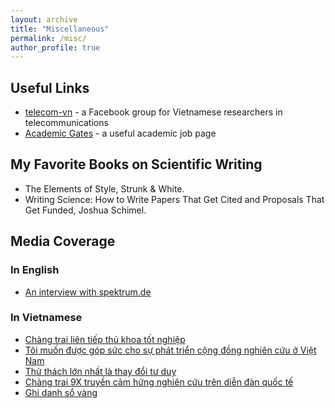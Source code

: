 ```yaml
---
layout: archive
title: "Miscellaneous"
permalink: /misc/
author_profile: true
---
```


## Useful Links

* [telecom-vn](https://www.facebook.com/groups/telecomvn) - a Facebook group for Vietnamese researchers in telecommunications
* [Academic Gates](https://www.academicgates.com/) - a useful academic job page

## My Favorite Books on Scientific Writing

* The Elements of Style, Strunk & White.
* Writing Science: How to Write Papers That Get Cited and Proposals That Get Funded, Joshua Schimel.

## Media Coverage

### In English

* [An interview with spektrum.de](https://scilogs.spektrum.de/hlf/10-out-of-200-serving-the-people-khac-hoang-ngo-improves-our-telecommunication/)

### In Vietnamese

* [Chàng trai liên tiếp thủ khoa tốt nghiệp](https://thanhnien.vn/chang-trai-lien-tiep-thu-khoa-tot-nghiep-post1070827.html)
* [Tôi muốn được góp sức cho sự phát triển cộng đồng nghiên cứu ở Việt Nam](https://vovworld.vn/vi-VN/khach-moi-cua-vov/ts-ngo-khac-hoang-toi-muon-duoc-gop-suc-cho-su-phat-trien-cong-dong-nghien-cuu-o-viet-nam-983089.vov)
* [Thử thách lớn nhất là thay đổi tư duy](https://tuoitre.vn/thu-thach-lon-nhat-la-thay-doi-tu-duy-20191015212433556.htm)
* [Chàng trai 9X truyền cảm hứng nghiên cứu trên diễn đàn quốc tế](https://vnexpress.net/chang-trai-9x-truyen-cam-hung-nghien-cuu-tren-dien-dan-quoc-te-4015090.html)
* [Ghi danh sổ vàng](http://baobacgiang.com.vn/bg/phong-su/131417/ghi-danh-so-vang-thu-khoa-xuat-sac-ngo-khac-hoang.html)
